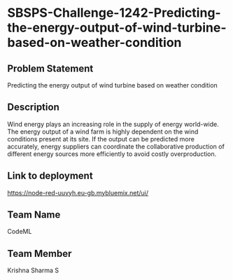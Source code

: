 # SBSPS-Challenge-1242-Predicting-the-energy-output-of-wind-turbine-based-on-weather-condition

## Problem Statement
Predicting the energy output of wind turbine based on weather condition
## Description
Wind energy plays an increasing role in the supply of energy world-wide.
The energy output of a wind farm is highly dependent on the wind conditions present at its site.
If the output can be predicted more accurately, energy suppliers can coordinate the collaborative production 
of different energy sources more efficiently to avoid costly overproduction.
## Link to deployment
https://node-red-uuvyh.eu-gb.mybluemix.net/ui/

## Team Name
CodeML
## Team Member
Krishna Sharma S
